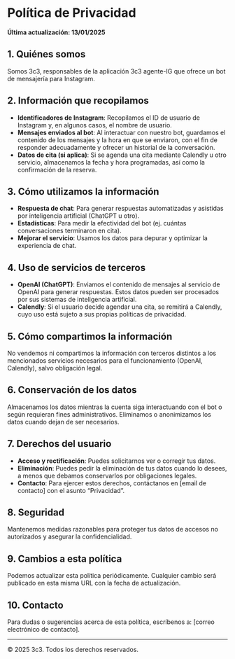 # Política de Privacidad

**Última actualización: 13/01/2025**

## 1. Quiénes somos
Somos 3c3, responsables de la aplicación 3c3 agente-IG que ofrece un bot de mensajería para Instagram.

## 2. Información que recopilamos
- **Identificadores de Instagram**: Recopilamos el ID de usuario de Instagram y, en algunos casos, el nombre de usuario.
- **Mensajes enviados al bot**: Al interactuar con nuestro bot, guardamos el contenido de los mensajes y la hora en que se enviaron, con el fin de responder adecuadamente y ofrecer un historial de la conversación.
- **Datos de cita (si aplica)**: Si se agenda una cita mediante Calendly u otro servicio, almacenamos la fecha y hora programadas, así como la confirmación de la reserva.

## 3. Cómo utilizamos la información
- **Respuesta de chat**: Para generar respuestas automatizadas y asistidas por inteligencia artificial (ChatGPT u otro).
- **Estadísticas**: Para medir la efectividad del bot (ej. cuántas conversaciones terminaron en cita).
- **Mejorar el servicio**: Usamos los datos para depurar y optimizar la experiencia de chat.

## 4. Uso de servicios de terceros
- **OpenAI (ChatGPT)**: Enviamos el contenido de mensajes al servicio de OpenAI para generar respuestas. Estos datos pueden ser procesados por sus sistemas de inteligencia artificial.
- **Calendly**: Si el usuario decide agendar una cita, se remitirá a Calendly, cuyo uso está sujeto a sus propias políticas de privacidad.

## 5. Cómo compartimos la información
No vendemos ni compartimos la información con terceros distintos a los mencionados servicios necesarios para el funcionamiento (OpenAI, Calendly), salvo obligación legal.

## 6. Conservación de los datos
Almacenamos los datos mientras la cuenta siga interactuando con el bot o según requieran fines administrativos. Eliminamos o anonimizamos los datos cuando dejan de ser necesarios.

## 7. Derechos del usuario
- **Acceso y rectificación**: Puedes solicitarnos ver o corregir tus datos.
- **Eliminación**: Puedes pedir la eliminación de tus datos cuando lo desees, a menos que debamos conservarlos por obligaciones legales.
- **Contacto**: Para ejercer estos derechos, contáctanos en [email de contacto] con el asunto “Privacidad”.

## 8. Seguridad
Mantenemos medidas razonables para proteger tus datos de accesos no autorizados y asegurar la confidencialidad.

## 9. Cambios a esta política
Podemos actualizar esta política periódicamente. Cualquier cambio será publicado en esta misma URL con la fecha de actualización.

## 10. Contacto
Para dudas o sugerencias acerca de esta política, escríbenos a: [correo electrónico de contacto].

---
© 2025 3c3. Todos los derechos reservados.
